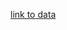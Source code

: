 [link to data](https://drive.google.com/file/d/1xB4kUIvON7WmzYDxyZPJIpAhmPSeCfYZ/view?usp=drive_link)